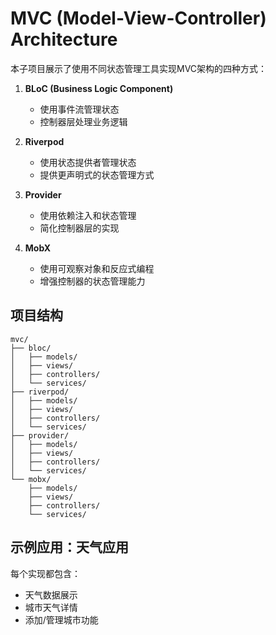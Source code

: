 # MVC (Model-View-Controller) Architecture

本子项目展示了使用不同状态管理工具实现MVC架构的四种方式：

1. **BLoC (Business Logic Component)**
   - 使用事件流管理状态
   - 控制器层处理业务逻辑

2. **Riverpod**
   - 使用状态提供者管理状态
   - 提供更声明式的状态管理方式

3. **Provider**
   - 使用依赖注入和状态管理
   - 简化控制器层的实现

4. **MobX**
   - 使用可观察对象和反应式编程
   - 增强控制器的状态管理能力

## 项目结构

```
mvc/
├── bloc/
│   ├── models/
│   ├── views/
│   ├── controllers/
│   └── services/
├── riverpod/
│   ├── models/
│   ├── views/
│   ├── controllers/
│   └── services/
├── provider/
│   ├── models/
│   ├── views/
│   ├── controllers/
│   └── services/
└── mobx/
    ├── models/
    ├── views/
    ├── controllers/
    └── services/
```

## 示例应用：天气应用

每个实现都包含：
- 天气数据展示
- 城市天气详情
- 添加/管理城市功能
